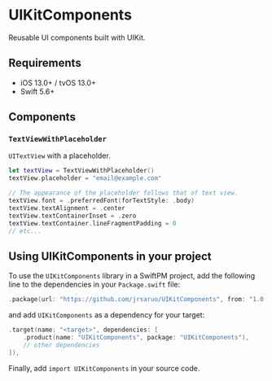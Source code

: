 # UIKitComponents

Reusable UI components built with UIKit.

## Requirements

- iOS 13.0+ / tvOS 13.0+
- Swift 5.6+

## Components

### `TextViewWithPlaceholder`

`UITextView` with a placeholder.

```swift
let textView = TextViewWithPlaceholder()
textView.placeholder = "email@example.com"

// The appearance of the placeholder follows that of text view.
textView.font = .preferredFont(forTextStyle: .body)
textView.textAlignment = .center
textView.textContainerInset = .zero
textView.textContainer.lineFragmentPadding = 0
// etc...
```

## Using UIKitComponents in your project

To use the `UIKitComponents` library in a SwiftPM project, add the following line to the dependencies in your `Package.swift` file:

```swift
.package(url: "https://github.com/jrsaruo/UIKitComponents", from: "1.0.2"),
```

and add `UIKitComponents` as a dependency for your target:

```swift
.target(name: "<target>", dependencies: [
    .product(name: "UIKitComponents", package: "UIKitComponents"),
    // other dependencies
]),
```

Finally, add `import UIKitComponents` in your source code.
